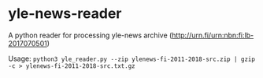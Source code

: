 # yle-news-reader
A python reader for processing yle-news archive (http://urn.fi/urn:nbn:fi:lb-2017070501)

Usage: `python3 yle_reader.py --zip ylenews-fi-2011-2018-src.zip | gzip -c > ylenews-fi-2011-2018-src.txt.gz`

